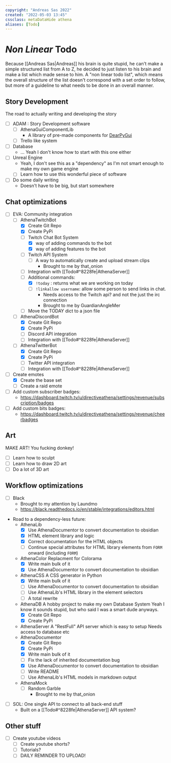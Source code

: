 ```yaml
---
copyright: "Andreas Sas 2022"
created: "2022-05-03 13:45"
cssclass: metaDataHide athena
aliases: [Todo]
---
```


# *Non Linear* Todo
Because [[Andreas Sas|Andreas]] his brain is quite stupid, he can't make a simple structured list from A to Z, he decided to just listen to his brain and make a list which made sense to him. A "non linear todo list", which means the overall structure of the list doesn't correspond with a set order to follow, but more of a guideline to what needs to be done in an overall manner.

## Story Development
The road to actually writing and developing the story
- [ ] ADAM : Story Development software
    - [ ] <span class="todo_project">AthenaGuiComponentLib</span>
        - A library of pre-made components for [DearPyGui](https://github.com/hoffstadt/DearPyGui)
    - [ ] Trello like system
- [ ] Database
    - ... Yeah I don't know how to start with this one either
- [ ] Unreal Engine
    - Yeah, I don't see this as a "dependency" as I'm not smart enough to make my own game engine
    - [ ] Learn how to use this wonderful piece of software
- [ ] Do some daily writing
    - Doesn't have to be big, but start somewhere

## Chat optimizations
- [ ] EVA: Community integration
    - [ ] <span class="todo_project">AthenaTwitchBot</span>
        -  [x] Create Git Repo
        -  [x] Create PyPi 
        - [ ] Twitch Chat Bot System
            -  [x] way of adding commands to the bot
            -  [x] way of adding features to the bot
        - [ ] Twitch API System
            - [ ] A way to automatically create and upload stream clips
                - Brought to me by that_onion
        - [ ] Integration with [[Todo#^8228fe|AthenaServer]]
        - [ ] Additional commands:
            - [x] `!today` : returns what we are working on today
            - [ ] `!linkallow username`: allow some person to send links in chat.
                - Needs access to the Twitch api? and not the just the irc connection
                - Brought to me by GuardianAngleMer  
        - [ ] Move the TODAY dict to a json file
    - [ ] <span class="todo_project">AthenaDiscordBot</span>
        -  [x] Create Git Repo
        -  [x] Create PyPi 
        - [ ] Discord API integration
        - [ ] Integration with [[Todo#^8228fe|AthenaServer]]
    - [ ] <span class="todo_project">AthenaTwitterBot</span>
        -  [x] Create Git Repo
        -  [x] Create PyPi 
        - [ ] Twitter API integration
        - [ ] Integration with [[Todo#^8228fe|AthenaServer]]
- [ ] Create emotes
    - [x] Create the base set
    - [ ] Create a raid emote
- [ ] Add custom subscriber badges:
    -  https://dashboard.twitch.tv/u/directiveathena/settings/revenue/subscription/badges 
-  [ ] Add custom bits badges:
    -  https://dashboard.twitch.tv/u/directiveathena/settings/revenue/cheerbadges

## Art
MAKE ART! You fucking donkey!
- [ ] Learn how to sculpt
- [ ] Learn how to draw 2D art
- [ ] Do a lot of 3D art

## Workflow optimizations
- [ ] Black
    - Brought to my attention by Laundmo
    -  https://black.readthedocs.io/en/stable/integrations/editors.html

-  Road to a dependency-less future:
     -  <span class="todo_project">AthenaLib</span>
        -  [x] Use AthenaDocumentor to convert documentation to obsidian
        -  [x] HTML element library and logic
        -  [x] Correct documentation for the HTML objects
        -  [ ] Continue special attributes for HTML library elements from `FORM` onward (including `FORM`)
    -  <span class="todo_project">AthenaColor</span>
       Replacment for Colorama
        -  [x] Write main bulk of it
        -  [x] Use AthenaDocumentor to convert documentation to obsidian
    -  <span class="todo_project">AthenaCSS</span>
       A CSS generator in Python
        -  [x] Write main bulk of it
        -  [ ] Use AthenaDocumentor to convert documentation to obsidian
        -  [ ] Use AthenaLib's HTML library in the element selectors
        -  [ ] A total rewrite
    -  <span class="todo_project">AthenaDB</span> 
        A hobby project to make my own Database System
        Yeah I know it sounds stupid, but who said I was a smart dude anyways.
        -  [x] Create Git Repo
        -  [x] Create PyPi 
    -  <span class="todo_project">AthenaServer</span>
        A "RestFull" API server which is easy to setup
        Needs access to database etc
    -  <span class="todo_project">AthenaDocumentor</span>
        -  [x] Create Git Repo
        -  [x] Create PyPi 
        -  [x] Write main bulk of it
        -  [ ] Fix the lack of inherited documentation bug
        -  [x] Use AthenaDocumentor to convert documentation to obsidian
        -  [ ] Write README
        -  [ ] Use AthenaLib's HTML models in markdown output
    -  <span class="todo_project">AthenaMock</span>
        -  [ ] Random Garble
            -  Brought to me by that_onion
-  [ ] SOL: One single API to connect to all back-end stuff
    -  Built on a [[Todo#^8228fe|AthenaServer]] API system?

## Other stuff
- [ ] Create youtube videos
    - [ ] Create youtube shorts?
    - [ ] Tutorials? 
    - [ ] DAILY REMINDER TO UPLOAD!